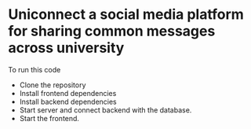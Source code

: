 # Uniconnect a social media platform for sharing common messages across university

To run this code
- Clone the repository
- Install frontend dependencies
- Install backend dependencies
- Start server and connect backend with the database.
- Start the frontend.
